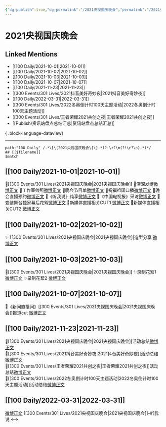 ```yaml
---
{"dg-publish":true,"dg-permalink":"/2021央视国庆晚会","permalink":"/2021央视国庆晚会/","title":"2021央视国庆晚会","tags":[null],"created":"2022-11-17T20:23:01.000+08:00","updated":"2023-04-10T16:06:59.000+08:00"}
---
```


# 2021央视国庆晚会

## Linked Mentions
- [[100 Daily/2021-10-01\|2021-10-01]]
- [[100 Daily/2021-10-02\|2021-10-02]]
- [[100 Daily/2021-10-03\|2021-10-03]]
- [[100 Daily/2021-10-07\|2021-10-07]]
- [[100 Daily/2021-11-23\|2021-11-23]]
- [[300 Events/301 Lives/2021抖音美好奇妙夜\|2021抖音美好奇妙夜]]
- [[100 Daily/2022-03-31\|2022-03-31]]
- [[300 Events/301 Lives/2022冬奥倒计时100天主题活动\|2022冬奥倒计时100天主题活动]]
- [[300 Events/301 Lives/王者荣耀2021共创之夜\|王者荣耀2021共创之夜]]
- [[Publish/资讯站盘点总结汇总\|资讯站盘点总结汇总]]

{ .block-language-dataview}

---

```expander
path:"100 Daily" /.*\[\[2021央视国庆晚会\]\].*(?:\r?\n(?!\r?\n).*)*/
## [[$filename]]
$match
```
## [[100 Daily/2021-10-01\|2021-10-01]]
🌟[[300 Events/301 Lives/2021央视国庆晚会\|2021央视国庆晚会]]
💫深深发博[微博正文](https://m.weibo.cn/6466290670/4687603980832374)
💫工作室帅照[微博正文](https://m.weibo.cn/6466290670/4687608120872626)
💫晚会节目单[微博正文](https://m.weibo.cn/6466290670/4687524520002845)
💫祝福祖国口播[微博正文](https://m.weibo.cn/6466290670/4687509504921474)
💫晚会直播预约[微博正文](https://m.weibo.cn/6466290670/4687514495618709)
💫《听我说》纯享[微博正文](https://m.weibo.cn/6466290670/4687602332993362)
💫《中国电视报》采访[微博正文](https://m.weibo.cn/6466290670/4687565073944248)
💫变装舞台独家幕后花絮[微博正文](https://m.weibo.cn/6466290670/4687622230250074)
💫新媒体直播相关CUT1 [微博正文](https://m.weibo.cn/6466290670/4687564402856701)
💫新媒体直播相关CUT2 [微博正文](https://m.weibo.cn/6466290670/4687574154611192)
## [[100 Daily/2021-10-02\|2021-10-02]]
✨ [[300 Events/301 Lives/2021央视国庆晚会\|2021央视国庆晚会]]造型分享 [微博正文](https://m.weibo.cn/6466290670/4687890066443558)
## [[100 Daily/2021-10-03\|2021-10-03]]
🌟[[300 Events/301 Lives/2021央视国庆晚会\|2021央视国庆晚会]]
✨录制花絮1 [微博正文](https://m.weibo.cn/6466290670/4688175320795104)
✨录制花絮2 [微博正文](https://m.weibo.cn/6466290670/4688175672853633)

## [[100 Daily/2021-10-07\|2021-10-07]]
🌟《新闻直播间》[[300 Events/301 Lives/2021央视国庆晚会\|2021央视国庆晚会]]报道cut [微博正文](https://m.weibo.cn/6466290670/4689665049759407)

## [[100 Daily/2021-11-23\|2021-11-23]]
💫[[300 Events/301 Lives/2021央视国庆晚会\|2021央视国庆晚会]]活动总结[微博正文](https://m.weibo.cn/6466290670/4706822248205187)  
💫[[300 Events/301 Lives/2021抖音美好奇妙夜\|2021抖音美好奇妙夜]]活动总结[微博正文](https://m.weibo.cn/6466290670/4706650558300217)  
💫[[300 Events/301 Lives/王者荣耀2021共创之夜\|王者荣耀2021共创之夜]]活动总结[微博正文](https://m.weibo.cn/6466290670/4706686198089194)  
💫[[300 Events/301 Lives/2022冬奥倒计时100天主题活动\|2022冬奥倒计时100天主题活动]]活动总结[微博正文](https://m.weibo.cn/6466290670/4706820943776545)
## [[100 Daily/2022-03-31\|2022-03-31]]
[微博正文](https://m.weibo.cn/2417034023/4753115376779738) [[300 Events/301 Lives/2021央视国庆晚会\|2021央视国庆晚会]]-听我说
<-->
